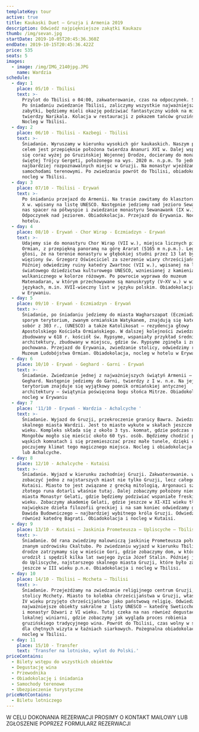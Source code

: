 ```yaml
---
templateKey: tour
active: true
title: Kaukaski Duet – Gruzja i Armenia 2019
description: Odwiedź najpiękniejsze zakątki Kaukazu
thumb: /img/sevan.jpg
startDate: 2019-10-05T20:45:36.360Z
endDate: 2019-10-15T20:45:36.422Z
price: 535
seats: 5
images:
  - image: /img/IMG_2140jpg.JPG
    name: Wardzia
schedule:
  - day: 1
    place: 05/10 - Tbilisi
    text: >-
      Przylot do Tbilisi o 04:00, zakwaterowanie, czas na odpoczynek. Śniadanie.
      Po śniadaniu zwiedzanie Tbilisi, zaliczymy wszystkie najważniejsze
      zabytki, będziemy mieli okazję podziwiać fantastyczny widok na miasto z
      twierdzy Narikala. Kolacja w restauracji z pokazem tańców gruzińskich.
      Nocleg w Tbilisi.
  - day: 2
    place: 06/10 - Tbilisi - Kazbegi - Tbilisi
    text: >-
      Śniadanie. Wyruszamy w kierunku wysokich gór kaukaskich. Naszym pierwszym
      celem jest przepięknie położona twierdza Ananuri XVI w. Dalej wspinając
      się coraz wyżej po Gruzińskiej Wojennej Drodze, docieramy do monastyru
      świętej Trójcy Gergeti, położonego na wys. 2020 m. n.p.m. To jedno z
      najbardziej rozpoznawalnych miejsc w Gruzji. Na monastyr wjeżdżamy
      samochodami terenowymi. Po zwiedzaniu powrót do Tbilisi, obiadokolacja,
      nocleg w Tbilisi.
  - day: 3
    place: 07/10 - Tbilisi - Erywań
    text: >-
      Po śniadaniu przejazd do Armenii. Na trasie zawitamy do klasztoru Hachpat
      X w. wpisany na listę UNESCO. Następnie jedziemy nad jezioro Sewan – czeka
      nas spacer na półwyspie i zwiedzanie monastyru Sewanawank (IX w.).
      Odpoczynek nad jeziorem. Obiadokolacja. Przejazd do Erywania. Nocleg w
      hotelu.
  - day: 4
    place: 08/10 - Erywań - Chor Wirap - Eczmiadzyn - Erywań
    text: >-
      Udajemy sie do monastyru Chor Wirap (VII w.), miejsca licznych pielgrzymek
      Ormian, z przepiękną panoramą na górę Ararat (5165 m n.p.m.). Legenda
      głosi, że na terenie monastyru w głębokiej studni przez 13 lat był
      więziony św. Grzegorz Oświeciciel za szerzenie wiary chrześcijańskiej.
      Później odwiedzimy ruiny katedry Zwartnoc (VII w.), wpisanej na listę
      światowego dziedzictwa kulturowego UNESCO, wzniesionej z kamienia
      wulkanicznego w kolorze różowym. Po powrocie wyprawa do muzeum
      Matenadaran, w którym przechowywane są manuskrypty (V–XV w.) w wielu
      językach, m.in. XVII-wieczny list w języku polskim. Obiadokolacja i nocleg
      w Erywaniu.
  - day: 5
    place: 09/10 - Erywań - Eczmiadzyn - Erywań
    text: >-
      Śniadanie, po śniadaniu jedziemy do miasta Wagharszapat (Eczmiadzyn). Na
      sporym terytorium, zwanym ormiańskim Watykanem, znajdują się katedralny
      sobór z 303 r., (UNESCO) a także Katolikosat – rezydencja głowy
      Apostolskiego Kościoła Ormiańskiego. W dalszej kolejności zwiedzamy
      zbudowany w 618 r. kościół św. Rypsyme, wspaniały przykład średniowiecznej
      architektury, zbudowany w miejscu, gdzie św. Rypsyme zginęła i została
      pochowana. Przejazd do Erywania, zwiedzanie stolicy, odwiedzimy również
      Muzeum Ludobójstwa Ormian. Obiadokolacja, nocleg w hotelu w Erywaniu.
  - day: 6
    place: 10/10 - Erywań - Geghard - Garni - Erywań
    text: >-
      Śniadanie. Zwiedzanie jednej z najważniejszych świątyń Armenii – klasztoru
      Geghard. Następnie jedziemy do Garni, twierdzy z I w. n.e. Na jej
      terytorium znajduje się wyjątkowy pomnik ormiańskiej antycznej
      architektury – świątynia poświęcona bogu słońca Mitrze. Obiadokolacja i
      nocleg w Erywaniu
  - day: 7
    place: '11/10 - Erywań - Wardzia - Achalcyche '
    text: >-
      Śniadanie. Wyjazd do Gruzji, przekroczenie granicy Bawra. Zwiedzanie
      skalnego miasta Wardzii. Jest to miasto wykute w skałach jeszcze w XII
      wieku. Kompleks składa się z około 3 tys. komnat, gdzie podczas najazdów
      Mongołów mogło się mieścić około 60 tys. osób. Będziemy chodzić po małych,
      wąskich komnatach i się przemieszczać przez małe tunele, dzięki czemu
      poczujemy klimat tego magicznego miejsca. Nocleg i obiadokolacja w Wardzii
      lub Achalcyche.
  - day: 8
    place: 12/10 - Achalcyche - Kutaisi
    text: >-
      Śniadanie. Wyjazd w kierunku zachodniej Gruzji. Zakwaterowanie. wyruszamy
      zobaczyć jedno z najstarszych miast nie tylko Gruzji, lecz całego świata –
      Kutaisi. Miasto to jest związane z grecką mitologią, Argonauci szukając
      złotego runa dotarli właśnie tutaj. Dalej zobaczymy położony niedaleko
      miasta Monastyr Gelati, gdzie będziemy podziwiać wspaniałe freski z XI
      wieku. Zobaczymy akademię Gelati, gdzie jeszcze w XI-XII wieku tłumaczyli
      największe dzieła filozofii greckiej i na sam koniec odwiedzamy grób
      Dawida Budowniczego – najbardziej wybitnego króla Gruzji. Odwiedzimy
      również katedrę Bagrati. Obiadokolacja i nocleg w Kutaisi.
  - day: 9
    place: 13/10 - Kutaisi – Jaskinia Prometeusza – Upliscyche – Tbilisi
    text: >-
      Śniadanie. Od rana zwiedzimy malowniczą jaskinię Prometeusza położoną w
      znanym uzdrowisku Ckaltubo. Po zwiedzaniu wyjazd w kierunku Tbilisi. Po
      drodze zatrzymamy się w mieście Gori, gdzie zobaczymy dom, w którym się
      urodził i spędził kilka lat swojego życia Józef Stalin. Później jedziemy
      do Upliscyche, najstarszego skalnego miasta Gruzji, które było zamieszkane
      jeszcze w III wieku p.n.e. Obiadokolacja i nocleg w Tbilisi.
  - day: 10
    place: 14/10 - Tbilisi – Mccheta – Tbilisi
    text: >-
      Śniadanie. Przejeżdżamy na zwiedzanie religijnego centrum Gruzji, starej
      stolicy Mcchety. Miasto to kolebka chrześcijaństwa w Gruzji, właśnie tu w
      IV wieku przyjęto chrześcijaństwo jako państwową religię. Odwiedzimy
      najważniejsze obiekty sakralne z listy UNESCO – katedrę Sweticchoweli z XI
      i monastyr Dżwari z VI wieku. Tutaj czeka na nas również degustacja wina w
      lokalnej winiarni, gdzie zobaczymy jak wygląda proces robienia
      gruzińskiego tradycyjnego wina. Powrót do Tbilisi, czas wolny w stolicy,
      dla chętnych wizyta w łaźniach siarkowych. Pożegnalna obiadokolacja i
      nocleg w Tbilisi.
  - day: 11
    place: 15/10 - Transfer
    text: 'Transfer na lotnisko, wylot do Polski.'
priceContains:
  - Bilety wstępu do wszystkich obiektów
  - Degustację wina
  - Przewodnika
  - Obiadokolację i śniadania
  - Samochody terenowe
  - Ubezpieczenie turystyczne
priceNotContains:
  - Biletu lotniczego
---
```

W CELU DOKONANIA REZERWACJI PROSIMY O KONTAKT MAILOWY LUB ZGŁOSZENIE POPRZEZ FORMULARZ REZERWACJI
